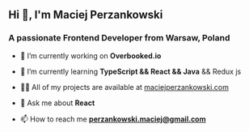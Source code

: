<h2 >Hi 👋, I'm Maciej Perzankowski</h2>
<h3 >A passionate Frontend Developer from Warsaw, Poland</h3>

 - 🔭 I’m currently working on **Overbooked.io**

 - 🌱 I’m currently learning **TypeScript && React && Java** && Redux js

 - 👨‍💻 All of my projects are available at [maciejperzankowski.com](http://www.maciejperzankowski.com/)

 - 💬 Ask me about **React**

 - 📫 How to reach me **perzankowski.maciej@gmail.com**






